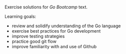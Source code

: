 Exercise solutions for *Go Bootcamp* text.

Learning goals:
- review and solidify understanding of the Go language
- exercise best practices for Go development
- improve testing strategies
- practice good git flow
- improve familiarity with and use of Github
